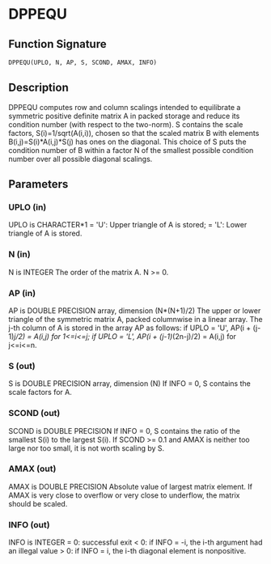 # DPPEQU

## Function Signature

```fortran
DPPEQU(UPLO, N, AP, S, SCOND, AMAX, INFO)
```

## Description


 DPPEQU computes row and column scalings intended to equilibrate a
 symmetric positive definite matrix A in packed storage and reduce
 its condition number (with respect to the two-norm).  S contains the
 scale factors, S(i)=1/sqrt(A(i,i)), chosen so that the scaled matrix
 B with elements B(i,j)=S(i)*A(i,j)*S(j) has ones on the diagonal.
 This choice of S puts the condition number of B within a factor N of
 the smallest possible condition number over all possible diagonal
 scalings.

## Parameters

### UPLO (in)

UPLO is CHARACTER*1 = 'U': Upper triangle of A is stored; = 'L': Lower triangle of A is stored.

### N (in)

N is INTEGER The order of the matrix A. N >= 0.

### AP (in)

AP is DOUBLE PRECISION array, dimension (N*(N+1)/2) The upper or lower triangle of the symmetric matrix A, packed columnwise in a linear array. The j-th column of A is stored in the array AP as follows: if UPLO = 'U', AP(i + (j-1)*j/2) = A(i,j) for 1<=i<=j; if UPLO = 'L', AP(i + (j-1)*(2n-j)/2) = A(i,j) for j<=i<=n.

### S (out)

S is DOUBLE PRECISION array, dimension (N) If INFO = 0, S contains the scale factors for A.

### SCOND (out)

SCOND is DOUBLE PRECISION If INFO = 0, S contains the ratio of the smallest S(i) to the largest S(i). If SCOND >= 0.1 and AMAX is neither too large nor too small, it is not worth scaling by S.

### AMAX (out)

AMAX is DOUBLE PRECISION Absolute value of largest matrix element. If AMAX is very close to overflow or very close to underflow, the matrix should be scaled.

### INFO (out)

INFO is INTEGER = 0: successful exit < 0: if INFO = -i, the i-th argument had an illegal value > 0: if INFO = i, the i-th diagonal element is nonpositive.

